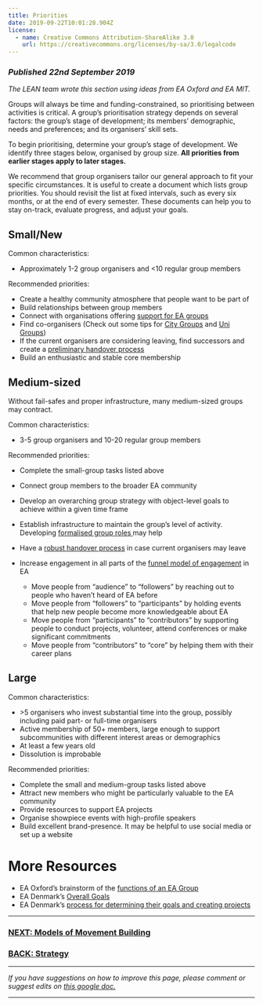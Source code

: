 ```yaml
---
title: Priorities
date: 2019-09-22T10:01:28.904Z
license:
  - name: Creative Commons Attribution-ShareAlike 3.0
    url: https://creativecommons.org/licenses/by-sa/3.0/legalcode
---
```

### *Published 22nd September 2019*

*The LEAN team wrote this section using ideas from EA Oxford and EA MIT.* 

Groups will always be time and funding-constrained, so prioritising between activities is critical. A group’s prioritisation strategy depends on several factors: the group’s stage of development; its members’ demographic, needs and preferences; and its organisers’ skill sets.

To begin prioritising, determine your group’s stage of development. We identify three stages below, organised by group size. **All priorities from earlier stages apply to later stages.** 

We recommend that group organisers tailor our general approach to fit your specific circumstances. It is useful to create a document which lists group priorities. You should revisit the list at fixed intervals, such as every six months, or at the end of every semester. These documents can help you to stay on-track, evaluate progress, and adjust your goals. 

## Small/New

Common characteristics:

* Approximately 1-2 group organisers and <10 regular group members

Recommended priorities:

* Create a healthy community atmosphere that people want to be part of
* Build relationships between group members
* Connect with organisations offering <a target="_blank" href="/tips/support/">support for EA groups</a>
* Find co-organisers (Check out some tips for <a target="_blank" href="/start/run-city-group#coorganiser/">City Groups</a> and <a target="_blank" href="/start/run-uni-group#coorganiser/">Uni Groups</a>)
* If the current organisers are considering leaving, find successors and create a <a target="_blank" href="/tips/handover/">preliminary handover process</a>
* Build an enthusiastic and stable core membership

## Medium-sized

Without fail-safes and proper infrastructure, many medium-sized groups may contract.

Common characteristics:

* 3-5 group organisers and 10-20 regular group members

Recommended priorities:

* Complete the small-group tasks listed above
* Connect group members to the broader EA community
* Develop an overarching group strategy with object-level goals to achieve within a given time frame
* Establish infrastructure to maintain the group’s level of activity. Developing <a target="_blank" href="/tips/articles/committee/">formalised group roles
  </a> may help
* Have a <a target="_blank" href="/tips/handover">robust handover process</a> in case current organisers may leave
* Increase engagement in all parts of the <a target="_blank" href="https://www.centreforeffectivealtruism.org/the-funnel-model/"> funnel model of engagement</a> in EA

  * Move people from “audience” to “followers” by reaching out to people who haven’t heard of EA before
  * Move people from “followers” to “participants” by holding events that help new people become more knowledgeable about EA
  * Move people from “participants” to “contributors” by supporting people to conduct projects, volunteer, attend conferences or make significant commitments
  * Move people from “contributors” to “core” by helping them with their career plans

## Large

Common characteristics:

* \>5 organisers who invest substantial time into the group, possibly including paid part- or full-time organisers
* Active membership of 50+ members, large enough to support subcommunities with different interest areas or demographics
* At least a few years old
* Dissolution is improbable 

Recommended priorities:

* Complete the small and medium-group tasks listed above
* Attract new members who might be particularly valuable to the EA community 
* Provide resources to support EA projects
* Organise showpiece events with high-profile speakers 
* Build excellent brand-presence. It may be helpful to use social media or set up a website

# More Resources

* EA Oxford’s brainstorm of the <a target="_blank" href="https://docs.google.com/document/d/1NHIPkNNPt7dDcc6-tt18TpaaPQmJf-bSpJQtEVwall4/edit?usp=sharing">functions of an EA Group</a>
* EA Denmark’s <a target="_blank" href="https://docs.google.com/document/d/1sf2y6sM3F0huE_XMRLFl98l_TuLuXM872e2ArGnlT1E/edit#heading=h.vs2jjp3on5g5">Overall Goals</a> 
* EA Denmark’s <a target="_blank" href="https://forum.effectivealtruism.org/posts/7He8vRrbyyeKFZdif/strategy-development-for-ea-groups-lessons-learned-from-ea">process for determining their goals and creating projects</a>

<hr>

### [NEXT: Models of Movement Building](/tips/articles/models/)

### [BACK: Strategy](/tips/strategy/)

<hr>

*If you have suggestions on how to improve this page, please comment or suggest edits on* <a target="_blank" href="https://docs.google.com/document/d/1dNKLHJQ0W6ApzSSMqb9UZzK032wBjMUvfnOuvgVelzk/edit?usp=sharing">*this google doc.*</a>

<hr>